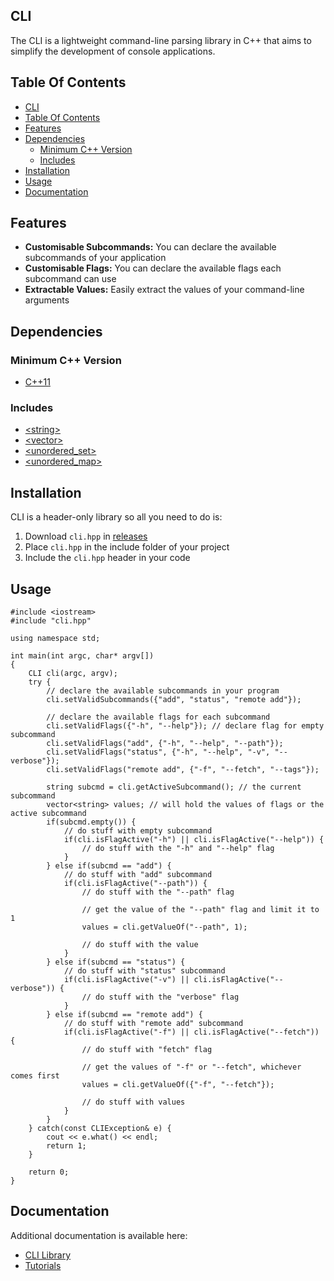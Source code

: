## CLI
The CLI is a lightweight command-line parsing library in C++ that aims to simplify the development of console applications.

## Table Of Contents
- [CLI](#cli)
- [Table Of Contents](#table-of-contents)
- [Features](#features)
- [Dependencies](#dependencies)
  - [Minimum C++ Version](#minimum-c-version)
  - [Includes](#includes)
- [Installation](#installation)
- [Usage](#usage)
- [Documentation](#documentation)

## Features
- **Customisable Subcommands:** You can declare the available subcommands of your application
- **Customisable Flags:** You can declare the available flags each subcommand can use
- **Extractable Values:** Easily extract the values of your command-line arguments

## Dependencies
### Minimum C++ Version
- [C++11](https://en.cppreference.com/w/cpp/11)

### Includes
- [\<string>](https://en.cppreference.com/w/cpp/header/string)
- [\<vector>](https://en.cppreference.com/w/cpp/container/vector)
- [\<unordered_set>](https://en.cppreference.com/w/cpp/header/unordered_set)
- [\<unordered_map>](https://en.cppreference.com/w/cpp/header/unordered_map)

## Installation
CLI is a header-only library so all you need to do is:
1. Download `cli.hpp` in [releases](https://github.com/Scrappyz/CLI/releases)
2. Place `cli.hpp` in the include folder of your project
3. Include the `cli.hpp` header in your code

## Usage
```
#include <iostream>
#include "cli.hpp"

using namespace std;

int main(int argc, char* argv[])
{
    CLI cli(argc, argv);
    try {
        // declare the available subcommands in your program
        cli.setValidSubcommands({"add", "status", "remote add"});

        // declare the available flags for each subcommand
        cli.setValidFlags({"-h", "--help"}); // declare flag for empty subcommand
        cli.setValidFlags("add", {"-h", "--help", "--path"});
        cli.setValidFlags("status", {"-h", "--help", "-v", "--verbose"});
        cli.setValidFlags("remote add", {"-f", "--fetch", "--tags"});

        string subcmd = cli.getActiveSubcommand(); // the current subcommand
        vector<string> values; // will hold the values of flags or the active subcommand
        if(subcmd.empty()) {
            // do stuff with empty subcommand
            if(cli.isFlagActive("-h") || cli.isFlagActive("--help")) {
                // do stuff with the "-h" and "--help" flag
            }   
        } else if(subcmd == "add") {
            // do stuff with "add" subcommand
            if(cli.isFlagActive("--path")) {
                // do stuff with the "--path" flag

                // get the value of the "--path" flag and limit it to 1
                values = cli.getValueOf("--path", 1); 

                // do stuff with the value
            }
        } else if(subcmd == "status") {
            // do stuff with "status" subcommand
            if(cli.isFlagActive("-v") || cli.isFlagActive("--verbose")) {
                // do stuff with the "verbose" flag
            }
        } else if(subcmd == "remote add") {
            // do stuff with "remote add" subcommand
            if(cli.isFlagActive("-f") || cli.isFlagActive("--fetch")) {
                // do stuff with "fetch" flag

                // get the values of "-f" or "--fetch", whichever comes first
                values = cli.getValueOf({"-f", "--fetch"});

                // do stuff with values
            }
        }
    } catch(const CLIException& e) {
        cout << e.what() << endl;
        return 1;
    }
    
    return 0;
}
```

## Documentation
Additional documentation is available here:
- [CLI Library](docs/CLI/)
- [Tutorials](docs/Tutorials/)